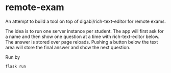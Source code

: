 # remote-exam

An attempt to build a tool on top of digabi/rich-text-editor for remote exams.

The idea is to run one server instance per student. The app will first ask for a
name and then show one question at a time with rich-text-editor below.  The
answer is stored over page reloads. Pushing a button below the text area will
store the final answer and show the next question.

Run by
```
flask run
```
